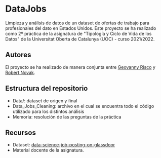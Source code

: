 # DataJobs

Limpieza y análisis de datos de un dataset de ofertas de trabajo para profesionales del dato en Estados Unidos. Este proyecto se ha realizado como 2º práctica de la asignatura de "Tipología y Ciclo de Vida de los Datos" de la Universitat Oberta de Catalunya (UOC) - curso 2021/2022.

## Autores
El proyecto se ha realizado de manera conjunta entre [Geovanny Risco](https://github.com/geovalexis) y [Robert Novak](https://github.com/roberttnovak). 

## Estructura del repositorio

* Data/: dataset de origen y final
* Data_Jobs_Cleaning: archivo en el cual se encuentra todo el código utilizado para los distintos análisis
* Memoria: resolución de las preguntas de la práctica

## Recursos
* Dataset: [data-science-job-posting-on-glassdoor](https://www.kaggle.com/rashikrahmanpritom/data-science-job-posting-on-glassdoor?select=Uncleaned_DS_jobs.csv)
* Material docente de la asignatura.

